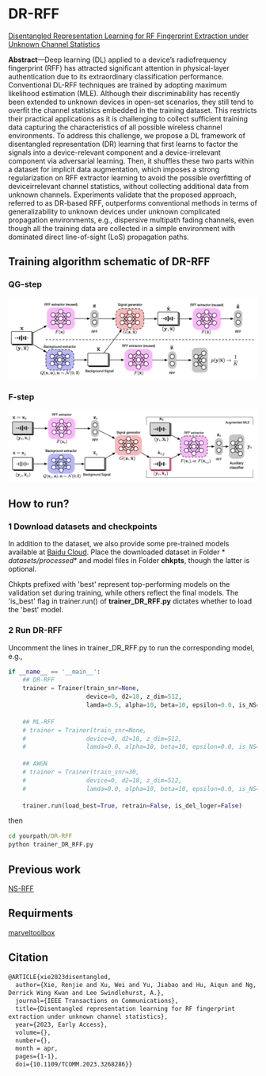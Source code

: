 # DR-RFF

[Disentangled Representation Learning for RF Fingerprint Extraction under Unknown Channel Statistics](https://ieeexplore.ieee.org/document/10105269)

**Abstract**—Deep learning (DL) applied to a device’s radiofrequency fingerprint (RFF) has attracted significant
attention in physical-layer authentication due to its extraordinary classification performance. Conventional DL-RFF
techniques are trained by adopting maximum likelihood estimation (MLE). Although their discriminability has recently
been extended to unknown devices in open-set scenarios, they still tend to overfit the channel statistics embedded in
the training dataset. This restricts their practical applications as it is challenging to collect sufficient training
data capturing the characteristics of all possible wireless channel environments. To address this challenge, we propose
a DL framework of disentangled representation (DR) learning that first learns to factor the signals into a
device-relevant component and a device-irrelevant component via adversarial learning. Then, it shuffles these two parts
within a dataset for implicit data augmentation, which imposes a strong regularization on RFF extractor learning to
avoid the possible overfitting of deviceirrelevant channel statistics, without collecting additional data from unknown
channels. Experiments validate that the proposed approach, referred to as DR-based RFF, outperforms conventional methods
in terms of generalizability to unknown devices under unknown complicated propagation environments, e.g., dispersive
multipath fading channels, even though all the training data are collected in a simple environment with dominated direct
line-of-sight (LoS) propagation paths.

## Training algorithm schematic of DR-RFF

### QG-step

![QG-step](./QG-step.jpg "DR-RFF:QG-step")

### F-step

![F-step](./F-step.jpg "DR-RFF:F-step")

## How to run?

### 1 Download datasets and checkpoints

In addition to the dataset, we also provide some pre-trained models available
at [Baidu Cloud](https://pan.baidu.com/s/1nQ6wa9ak8hJNdUPtyFKvNA?pwd=uxh9). Place the downloaded dataset in Folder *
*datasets/processed** and model files in Folder **chkpts**, though the latter is optional.

Chkpts prefixed with 'best' represent top-performing models on the validation set during training, while others reflect
the final models. The 'is_best' flag in trainer.run() of **trainer_DR_RFF.py** dictates whether to load the 'best'
model.

### 2 Run DR-RFF

Uncomment the lines in trainer_DR_RFF.py to run the corresponding model, e.g.,

```python
if __name__ == '__main__':
    ## DR-RFF
    trainer = Trainer(train_snr=None,
                      device=0, d2=18, z_dim=512,
                      lamda=0.5, alpha=10, beta=10, epsilon=0.0, is_NS=False, is_HP=True, is_FIR=False)

    ## ML-RFF
    # trainer = Trainer(train_snr=None,
    #                 device=0, d2=18, z_dim=512, 
    #                 lamda=0.0, alpha=10, beta=10, epsilon=0.0, is_NS=False, is_HP=True, is_FIR=False)

    ## AWGN
    # trainer = Trainer(train_snr=30,
    #                 device=0, d2=18, z_dim=512, 
    #                 lamda=0.0, alpha=10, beta=10, epsilon=0.0, is_NS=False, is_HP=True, is_FIR=False)

    trainer.run(load_best=True, retrain=False, is_del_loger=False)
```

then

```cmd
cd yourpath/DR-RFF
python trainer_DR_RFF.py
```

## Previous work

[NS-RFF](https://github.com/xrj-com/NS-RFF)

## Requirments

[marveltoolbox](https://github.com/xrj-com/marveltoolbox)

## Citation

```
@ARTICLE{xie2023disentangled,
  author={Xie, Renjie and Xu, Wei and Yu, Jiabao and Hu, Aiqun and Ng, Derrick Wing Kwan and Lee Swindlehurst, A.},
  journal={IEEE Transactions on Communications}, 
  title={Disentangled representation learning for RF fingerprint extraction under unknown channel statistics}, 
  year={2023, Early Access},
  volume={},
  number={},
  month = apr,
  pages={1-1},
  doi={10.1109/TCOMM.2023.3268286}}
```
